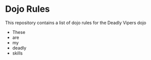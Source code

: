 Dojo Rules
==========

This repository contains a list of dojo rules for the Deadly Vipers dojo

* These
* are
* my 
* deadly
* skills